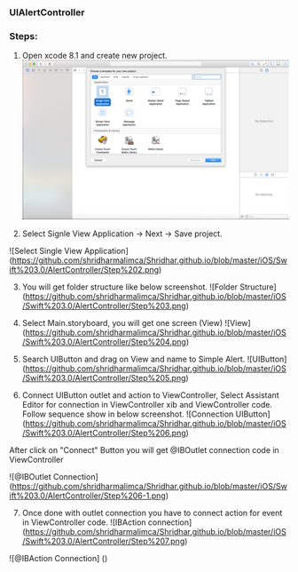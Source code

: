 ### UIAlertController

### Steps:

1) Open xcode 8.1 and create new project.
![Create New Project](https://github.com/shridharmalimca/Shridhar.github.io/blob/master/iOS/Swift%203.0/AlertController/Step%201.png)

2) Select Signle View Application -> Next -> Save project.

![Select Single View Application] (https://github.com/shridharmalimca/Shridhar.github.io/blob/master/iOS/Swift%203.0/AlertController/Step%202.png)

3) You will get folder structure like below screenshot.
![Folder Structure] (https://github.com/shridharmalimca/Shridhar.github.io/blob/master/iOS/Swift%203.0/AlertController/Step%203.png) 

4) Select Main.storyboard, you will get one screen (View)
![View] (https://github.com/shridharmalimca/Shridhar.github.io/blob/master/iOS/Swift%203.0/AlertController/Step%204.png)

5) Search UIButton and drag on View and name to Simple Alert.
![UIButton] (https://github.com/shridharmalimca/Shridhar.github.io/blob/master/iOS/Swift%203.0/AlertController/Step%205.png) 

6) Connect UIButton outlet and action to ViewController, Select Assistant Editor for connection in ViewController xib and ViewController code. Follow sequence show in below screenshot.
![Connection UIButton] (https://github.com/shridharmalimca/Shridhar.github.io/blob/master/iOS/Swift%203.0/AlertController/Step%206.png)

After click on "Connect"  Button you will get @IBOutlet connection code in ViewController 

![@IBOutlet Connection] (https://github.com/shridharmalimca/Shridhar.github.io/blob/master/iOS/Swift%203.0/AlertController/Step%206-1.png)

7) Once done with outlet connection you have to connect action for event in ViewController code.
![IBAction connection] (https://github.com/shridharmalimca/Shridhar.github.io/blob/master/iOS/Swift%203.0/AlertController/Step%207.png)

![@IBAction Connection] ()